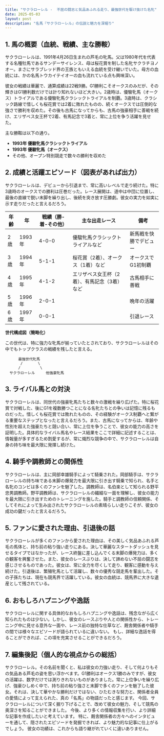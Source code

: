 ```yaml
---
title: "サクラローレル -  不屈の闘志と気品あふれる走り、最強世代を駆け抜けた名牝"
date: 2025-05-03
layout: post
description: "名馬『サクラローレル』の伝説と魅力を深堀り"
---
```


## 1. 馬の概要（血統、戦績、主な勝鞍）

サクラローレルは、1991年4月26日生まれの芦毛の牝馬。父は1980年代を代表する名種牡馬であるサンデーサイレンス、母は桜花賞を制した名牝サクラチヨノオー。まさにサラブレッド界の王族ともいえる血統を受け継いでいた。母方の血統には、かの名馬トウカイテイオーの血も流れている点も興味深い。

彼女の戦績は華麗で、通算成績は22戦9勝。G1勝利こそオークスのみだが、その輝きはG1勝利数だけでは計り知れないほど大きい。2歳時は、優駿牝馬（オークス）トライアルである優駿牝馬クラシックトライアルを制覇。3歳時は、クラシック路線で惜しくも桜花賞では2着に敗れたものの、続くオークスでは圧倒的な強さで勝利を収めた。その後も古馬になってからも、古馬の強豪相手に善戦を続け、エリザベス女王杯で2着、有馬記念で3着と、常に上位を争う活躍を見せた。

主な勝鞍は以下の通り。

* **1993年 優駿牝馬クラシックトライアル**
* **1993年 優駿牝馬（オークス）**
* その他、オープン特別競走で数々の勝利を収めた


## 2. 成績と活躍エピソード（図表があれば出力）

サクラローレルは、デビューから引退まで、常に高いレベルで走り続けた。特に3歳時のオークスでの勝利は圧巻だった。レース展開は、道中は中団に位置し、最後の直線で鋭い末脚を繰り出し、後続を突き放す圧勝劇。彼女の実力を如実に示す走りだったと言えるだろう。

| 年齢 | 年 | 戦績（勝-着-その他） | 主な出走レース | 備考 |
|---|---|---|---|---|
| 2歳 | 1993年 | 4-0-0 | 優駿牝馬クラシックトライアルなど | 新馬戦を快勝でデビュー |
| 3歳 | 1994年 | 5-1-1 | 桜花賞（2着）、オークス（1着）など | オークスでG1初制覇 |
| 4歳 | 1995年 | 4-1-2 | エリザベス女王杯（2着）、有馬記念（3着）など | 古馬相手に善戦 |
| 5歳 | 1996年 | 2-0-1 |  | 晩年の活躍 |
| 6歳 | 1997年 | 0-0-1 | | 引退レース |


**世代構成図（簡略化）**

この世代は、特に強力な牝馬が揃っていたとされており、サクラローレルはその中でもトップクラスの戦績を残したと言える。

```
      最強世代牝馬
       /       \
      /         \
  サクラローレル     他強豪牝馬
```


## 3. ライバル馬との対決

サクラローレルは、同世代の強豪牝馬たちと数々の激戦を繰り広げた。特に桜花賞で対戦した、後にG1を複数勝つことになる名牝たちとの争いは記憶に残るものだった。惜しくも桜花賞では敗れたものの、その経験がオークス制覇へと繋がる重要なステップとなったと言えるだろう。また、古馬になってからは、年齢や性別を超えた強豪たちと競い合い、常に上位を争うことで、彼女の能力の高さを証明した。具体的なライバル馬名やレース結果をここで詳細に記述することは、情報量が多すぎるため割愛するが、常に熾烈な競争の中で、サクラローレルは自身の持ち味を最大限に発揮し続けた。


## 4. 騎手や調教師との関係性

サクラローレルは、主に岡部幸雄騎手によって騎乗された。岡部騎手は、サクラローレルの持ち味である末脚の爆発力を最大限に引き出す騎乗で知られ、名手と名牝のコンビは多くのファンを魅了した。調教師は、名伯楽として知られる野平忠男調教師。野平調教師は、サクラローレルの繊細な一面を理解し、彼女の能力を最大限に引き出すためのトレーニングを施した。騎手と調教師の信頼関係、そしてそれによって生み出されたサクラローレルの素晴らしい走りこそが、彼女の成功の鍵だったと言えるだろう。


## 5. ファンに愛された理由、引退後の話

サクラローレルが多くのファンから愛された理由は、その美しく気品あふれる芦毛の馬体と、持ち前の粘り強い走りにある。決して華麗なスタートダッシュを見せるタイプではなかったが、レース終盤に差し込んでくる末脚の爆発力は、多くの観客を興奮させた。また、彼女のレースぶりは、決して諦めない不屈の闘志を感じさせるものであった。彼女は、常に全力を尽くして走り、観客に感動を与え続けた。引退後は、繁殖牝馬として活躍し、数々の優秀な競走馬を輩出した。その子孫たちは、現在も競馬界で活躍している。彼女の血統は、競馬界に大きな遺産として残されている。


## 6. おもしろハプニングや逸話

サクラローレルに関する具体的なおもしろハプニングや逸話は、残念ながら広く知られたものは少ない。しかし、彼女のレースぶりや人との関係性から、トレーニング中に見せる意外な一面や、レース前の独特な仕草など、厩舎関係者や騎手の間では様々なエピソードが語られているに違いない。  もし、詳細な逸話を得ることができれば、この項を充実させることができるだろう。


## 7. 編集後記（個人的な視点からの総括）

サクラローレル。その名前を聞くと、私は彼女の力強い走り、そして何よりもその気品ある芦毛の姿を思い浮かべます。G1勝利はオークス1勝のみですが、彼女の活躍は、数字だけでは測りきれないものがありました。常に上位争いを繰り広げ、強豪ひしめく中で、持ち前の粘り強さと末脚で多くのファンを魅了した彼女。それは、決して華やかな勝利だけではない、ひたむきな努力と、関係者全員の愛情によって支えられた、真の「名馬」の物語だったと感じます。  今回、サクラローレルについて深く掘り下げることで、改めて彼女の魅力、そして競馬の奥深さを知ることができました。  今後、より多くの情報収集を行い、より詳細な記事を作成したいと考えています。  特に、厩舎関係者の方々へのインタビューを通して、隠されたエピソードを発掘できれば、より魅力的な記事に仕上がるでしょう。  彼女の功績は、これからも語り継がれていくに違いありません。

